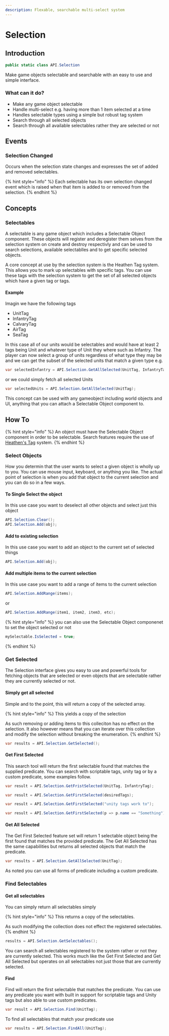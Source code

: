 ```yaml
---
description: Flexable, searchable multi-select system
---
```


# Selection

## Introduction

```csharp
public static class API.Selection
```

Make game objects selectable and searchable with an easy to use and simple interface.

### What can it do?

* Make any game object selectable
* Handle multi-select e.g. having more than 1 item selected at a time
* Handles selectable types using a simple but robust tag system
* Search through all selected objects
* Search through all available selectables rather they are selected or not&#x20;

## Events

### Selection Changed

Occurs when the selection state changes and expresses the set of added and removed selectables.

{% hint style="info" %}
Each selectable has its own selection changed event which is raised when that item is added to or removed from the selection.
{% endhint %}

## Concepts

### Selectables

A selectable is any game object which includes a Selectable Object component. These objects will register and deregister them selves from the selection system on create and destroy respectivly and can be used to search selections, available selectablles and to get specific selected objects.

A core concept at use by the selection system is the Heathen Tag system. This allows you to mark up selectables with specific tags. You can use these tags with the selection system to get the set of all selected objects which have a given tag or tags.

#### Example

Imagin we have the following tags

* UnitTag
* InfantryTag
* CalvaryTag
* AirTag
* SeaTag

In this case all of our units would be selectables and would have at least 2 tags being Unit and whatever type of Unit they where such as Infantry. The player can now select a group of units regardless of what type they may be and we can get the subset of the selected units that match a given type e.g.&#x20;

```csharp
var selectedInfantry = API.Selection.GetAllSelected(UnitTag, InfantryTag);
```

or we could simply fetch all selected Units

```csharp
var selectedUnits = API.Selection.GetAllSelected(UnitTag);
```

This concept can be used with any gameobject including world objects and UI, anything that you can attach a Selectable Object component to.

## How To

{% hint style="info" %}
An object must have the Selectable Object component in order to be selectable. Search features require the use of [Heathen's Tag](../../system-core/scriptable-tags.md) system.
{% endhint %}

### Select Objects

How you determin that the user wants to select a given object is wholly up to you. You can use mouse input, keyboard, or anything you like. The actual point of selection is when you add that object to the current selection and you can do so in a few ways.

#### To Single Select the object

In this use case you want to deselect all other objects and select just this object

```csharp
API.Selection.Clear();
API.Selection.Add(obj);
```

#### Add to existing selection

In this use case you want to add an object to the current set of selected things

```csharp
API.Selection.Add(obj);
```

#### Add multiple items to the current selection

In this use case you want to add a range of items to the current selection

```csharp
API.Selection.AddRange(items);
```

or

```csharp
API.Selection.AddRange(item1, item2, item3, etc);
```

{% hint style="info" %}
you can also use the Selectable Object componenet to set the object selected or not

```csharp
mySelectable.IsSelected = true;
```
{% endhint %}

### Get Selected

The Selection interface gives you easy to use and powerful tools for fetching objects that are selected or even objects that are selectable rather they are currently selected or not.

#### Simply get all selected

Simple and to the point, this will return a copy of the selected array.

{% hint style="info" %}
This yields a copy of the selection

As such removing or adding items to this colleciton has no effect on the selection. It also however means that you can iterate over this collection and modify the selection without breaking the enumeration.
{% endhint %}

```csharp
var results = API.Selection.GetSelected();
```

#### Get First Selected

This search tool will return the first selectable found that matches the supplied predicate. You can search with scriptable tags, unity tag or by a custom predicate, some examples follow.

```csharp
var result = API.Selection.GetFristSelected(UnitTag, InfantryTag);
```

```csharp
var result = API.Selection.GetFirstSelected(desiredTags);
```

```csharp
var result = API.Selection.GetFirstSelected("unity tags work to");
```

```csharp
var result = API.Selection.GetFirstSelected(p => p.name == "Something");
```

#### Get All Selected

The Get First Selected feature set will return 1 selectable object being the first found that matches the provided predicate. The Get All Selected has the same capabilities but returns all selected objects that match the predicate.

```csharp
var results = API.Selection.GetAllSelected(UnitTag);
```

As noted you can use all forms of predicate including a custom predicate.

### Find Selectables

#### Get all selectables

You can simply return all selectables simply

{% hint style="info" %}
This returns a copy of the selectables.&#x20;

As such modifying the collection does not effect the registered selectables.
{% endhint %}

```csharp
results = API.Selection.GetSelectables();
```

You can search all selectables registered to the system rather or not they are currently selected. This works much like the Get First Selected and Get All Selected but operates on all selectables not just those that are currently selected.

#### Find

Find will return the first selectable that matches the predicate. You can use any predicate you want with built in support for scriptable tags and Unity tags but also able to use custom predicates.

```csharp
var result = API.Selection.Find(UnitTag);
```

To find all selectables that match your predicate use

```csharp
var results = API.Selection.FindAll(UnitTag);
```

